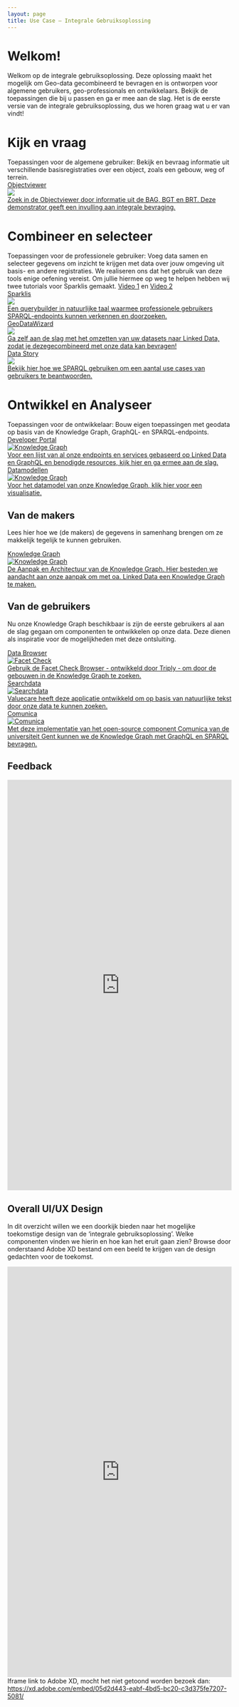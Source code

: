 ```yaml
---
layout: page
title: Use Case ― Integrale Gebruiksoplossing
---
```


<iframe style=" z-index: 9999; position: fixed; right: 0; bottom: 0; height: 0px; width: 0px;" id="loki-chat"
  scrolling="no" frameborder="0" allowtransparency="true" src="/demonstrators/loki-1.0/index.html" title="Loki">
</iframe>
<script>
  iFrameResize({ sizeHeight: true, sizeWidth: true, autoResize: false, checkOrigin: false,  heightCalculationMethod: 'grow' }, '#loki-chat')
</script>

<link rel="stylesheet" href="/assets/css/integralegebruiksoplossing.css">

<h1>Welkom!</h1>

Welkom op de integrale gebruiksoplossing. Deze oplossing maakt het mogelijk om Geo-data gecombineerd te bevragen  en is ontworpen voor algemene gebruikers, geo-professionals en ontwikkelaars. Bekijk de toepassingen die bij u passen en ga er mee aan de slag. Het is de eerste versie van de integrale gebruiksoplossing, dus we horen graag wat u er van vindt!

<h1>Kijk en vraag</h1>
<div class="description">
  Toepassingen voor de algemene gebruiker: Bekijk en bevraag informatie uit verschillende basisregistraties over een object, zoals een gebouw, weg of terrein.
</div>

<div class="cards-wrapper">
  <a href="/demonstrators/objectviewer">
    <div class="card">
      <div class="card-type">Objectviewer</div>
      <img class="card-image" src="/assets/images/pandviewer.png">
      <div class="card-description">Zoek in de Objectviewer door informatie uit de BAG, BGT en BRT. Deze demonstrator geeft een invulling aan integrale bevraging.</div>
    </div>
  </a>
</div>

<h1>Combineer en selecteer</h1>
<div class="description">
  Toepassingen voor de professionele gebruiker:
  Voeg data samen en selecteer gegevens om inzicht te krijgen met data over jouw omgeving uit basis- en andere registraties. We realiseren ons dat het gebruik van deze tools enige oefening vereist. Om jullie hiermee op weg te helpen hebben wij twee tutorials voor Sparklis gemaakt. <a href="/assets/videos/sparklis_demo_1.webm">Video 1</a> en <a href="/assets/videos/sparklis_demo_2.webm">Video 2</a>
</div>

<div class="cards-wrapper">
  <a href="/demonstrators/sparklis/osparklis.html?title=KG-demo-Sparklis&endpoint=https%3A//api.labs.kadaster.nl/datasets/kadaster/kg-demo-sparklis/services/default/sparql&avoid_lengthy_queries=true&concept_lexicons_select=http%3A//www.w3.org/2000/01/rdf-schema%23label&lang=nl">
    <div class="card">
      <div class="card-type">Sparklis</div>
      <img class="card-image" src="/assets/images/sparklis.png">
      <div class="card-description">Een querybuilder in natuurlijke taal waarmee professionele gebruikers SPARQL-endpoints kunnen verkennen en doorzoeken.</div>
    </div>
  </a>
  <a href="/demonstrators/geodatawizard">
    <div class="card">
      <div class="card-type">GeoDataWizard</div>
        <img class="card-image" src="/assets/images/spatial_wizard_logo.png">
        <div class="card-description">Ga zelf aan de slag met het omzetten van uw datasets naar Linked Data, zodat je dezegecombineerd met onze data kan bevragen!</div>
    </div>
  </a>
  <a href="https://data.labs.kadaster.nl/igo/-/stories/user-story">
    <div class="card">
      <div class="card-type">Data Story</div>
      <img class="card-image" src="/assets/images/data-story-igo.PNG">
      <div class="card-description">Bekijk hier hoe we SPARQL gebruiken om een aantal use cases van gebruikers te beantwoorden.</div>
    </div>
  </a>
</div>

<h1>Ontwikkel en Analyseer</h1>
<div class="description">
  Toepassingen voor de ontwikkelaar:
  Bouw eigen toepassingen met geodata op basis van de Knowledge Graph, GraphQL- en SPARQL-endpoints.
</div>

<div class="cards-wrapper">
  <a href="/developer/">
    <div class="card">
      <div class="card-type">Developer Portal</div>
      <img class="card-image" src="/assets/images/knowledge_graph.png" alt="Knowledge Graph">
      <div class="card-description">Voor een lijst van al onze endpoints en services gebaseerd op Linked Data en GraphQL en benodigde resources, kijk hier en ga ermee aan de slag.</div>
    </div>
  </a>
  <a href="https://kadaster.wvr.io/kg-kadaster/home">
    <div class="card">
      <div class="card-type">Datamodellen</div>
      <img class="card-image" src="/assets/images/sdo-model.PNG" alt="Knowledge Graph">
      <div class="card-description">Voor het datamodel van onze Knowledge Graph, klik hier voor een visualisatie.</div>
    </div>
  </a>
</div>

## Van de makers
Lees hier hoe we (de makers) de gegevens in samenhang brengen om ze makkelijk tegelijk te kunnen gebruiken.

<div class="cards-wrapper">
  <a href="/demonstrators/architectuur-selfservice/Status">
    <div class="card">
      <div class="card-type">Knowledge Graph</div>
      <img class="card-image" src="/assets/images/knowledge_graph.png" alt="Knowledge Graph">
      <div class="card-description">De Aanpak en Architectuur van de Knowledge Graph. Hier besteden we aandacht aan onze aanpak om met oa. Linked Data een Knowledge Graph te maken.</div>
    </div>
  </a>
</div>

## Van de gebruikers

Nu onze Knowledge Graph beschikbaar is zijn de eerste gebruikers al aan de slag gegaan om componenten te ontwikkelen op onze data. Deze dienen als inspiratie voor de mogelijkheden met deze ontsluiting.

<div class="cards-wrapper">
    <a href="/browsers/kkg-gebouw/">
    <div class="card">
      <div class="card-type">Data Browser</div>
      <img class="card-image" src="/assets/images/browser-screenshot.PNG" alt="Facet Check">
      <div class="card-description">Gebruik de Facet Check Browser - ontwikkeld door Triply - om door de gebouwen in de Knowledge Graph te zoeken.</div>
    </div>
  </a>
  <a href="https://searchdata.com/">
    <div class="card">
      <div class="card-type">Searchdata</div>
      <img class="card-image" src="/assets/images/searchdata-screenshot.PNG" alt="Searchdata">
      <div class="card-description">Valuecare heeft deze applicatie ontwikkeld om op basis van natuurlijke tekst door onze data te kunnen zoeken.</div>
    </div>
  </a>
  <a href="https://kadaster.github.io/datascience-comunica-client/">
    <div class="card">
      <div class="card-type">Comunica</div>
      <img class="card-image" src="/assets/images/comunica-logo.PNG" alt="Comunica">
      <div class="card-description">Met deze implementatie van het open-source component Comunica van de universiteit Gent kunnen we de Knowledge Graph met GraphQL en SPARQL bevragen.</div>
    </div>
  </a>
</div>

## Feedback

<iframe width="100%" height="920" src="https://docs.google.com/forms/d/e/1FAIpQLSeSTbWGwQywPOmiJ_WVVIL1OjNp33eUsnzWsHYfyVAa6EEgIw/viewform?embedded=true" frameborder="0" marginheight="0" marginwidth="0">Laden..</iframe> 

## Overall UI/UX Design

In dit overzicht willen we een doorkijk bieden naar het mogelijke toekomstige design van de ‘integrale gebruiksoplossing’. Welke componenten vinden we hierin en hoe kan het eruit gaan zien? Browse door onderstaand Adobe XD bestand om een beeld te krijgen van de design gedachten voor de toekomst.

<iframe height="920" width="100%" src="https://xd.adobe.com/embed/05d2d443-eabf-4bd5-bc20-c3d375fe7207-5081/" frameborder="0" marginheight="0" marginwidth="0"></iframe>

<div>Iframe link to Adobe XD, mocht het niet getoond worden bezoek dan: <a href="https://xd.adobe.com/embed/05d2d443-eabf-4bd5-bc20-c3d375fe7207-5081/">https://xd.adobe.com/embed/05d2d443-eabf-4bd5-bc20-c3d375fe7207-5081/</a></div>
<br />
